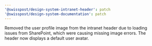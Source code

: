 ```yaml
---
'@swisspost/design-system-intranet-header': patch
'@swisspost/design-system-documentation': patch
---
```


Removed the user profile image from the intranet header due to loading issues from SharePoint, which were causing missing image errors. The header now displays a default user avatar.
